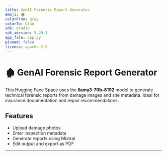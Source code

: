 ```yaml
---
title: GenAI Forensic Report Generator
emoji: 🏚️
colorFrom: gray
colorTo: blue
sdk: gradio
sdk_version: 5.29.1
app_file: app.py
pinned: false
license: apache-2.0
---
```


# 🏚️ GenAI Forensic Report Generator

This Hugging Face Space uses the **llama3-70b-8192** model to generate technical forensic reports from damage images and site metadata. Ideal for insurance documentation and repair recommendations.

## Features

- Upload damage photos
- Enter inspection metadata
- Generate reports using Mixtral
- Edit output and export as PDF

---
